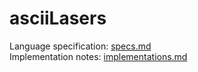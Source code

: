 # asciiLasers

Language specification: [specs.md](./docs.specs.md)  
Implementation notes: [implementations.md](./docs/implementation.md)
